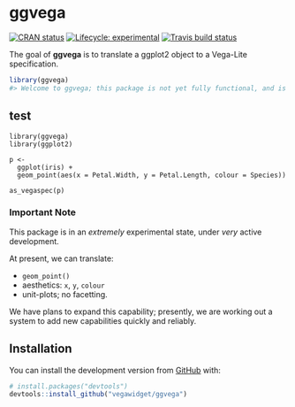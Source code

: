 
<!-- README.md is generated from README.Rmd. Please edit that file -->

# ggvega

<!-- badges: start -->

[![CRAN
status](https://www.r-pkg.org/badges/version/ggvega)](https://cran.r-project.org/package=ggvega)
[![Lifecycle:
experimental](https://img.shields.io/badge/lifecycle-experimental-orange.svg)](https://www.tidyverse.org/lifecycle/#experimental)
[![Travis build
status](https://travis-ci.org/vegawidget/ggvega.svg?branch=master)](https://travis-ci.org/vegawidget/ggvega)
<!-- badges: end -->

The goal of **ggvega** is to translate a ggplot2 object to a Vega-Lite
specification.

``` r
library(ggvega)
#> Welcome to ggvega; this package is not yet fully functional, and is under active development.
```

## test

    library(ggvega)
    library(ggplot2)
    
    p <- 
      ggplot(iris) + 
      geom_point(aes(x = Petal.Width, y = Petal.Length, colour = Species))
    
    as_vegaspec(p)

### Important Note

This package is in an *extremely* experimental state, under *very*
active development.

At present, we can translate:

  - `geom_point()`
  - aesthetics: `x`, `y`, `colour`
  - unit-plots; no facetting.

We have plans to expand this capability; presently, we are working out a
system to add new capabilities quickly and reliably.

## Installation

You can install the development version from
[GitHub](https://github.com/) with:

``` r
# install.packages("devtools")
devtools::install_github("vegawidget/ggvega")
```
